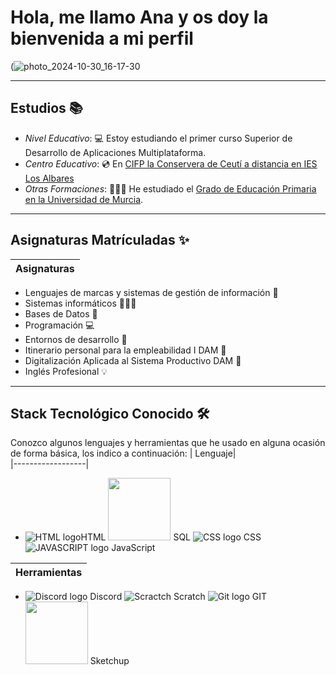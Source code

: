 # Hola, me llamo Ana y os doy la bienvenida a mi perfil

(![photo_2024-10-30_16-17-30](https://github.com/user-attachments/assets/51aab940-8f88-45ad-8954-2f1562fe3937)


---

## Estudios 📚
- *Nivel Educativo*: 💻 Estoy estudiando el primer curso Superior de Desarrollo de Aplicaciones Multiplataforma.
- *Centro Educativo*: 💿 En [CIFP la Conservera de Ceutí a distancia en IES Los Albares](https://www.ieslosalbares.es/laconservera/pagina-ejemplo/)
- *Otras Formaciones*: 👩🏻‍🏫 He estudiado el [Grado de Educación Primaria en la Universidad de Murcia](https://www.um.es/web/estudios/grados/educacion-primaria).

---

## Asignaturas Matrículadas ✨

|      Asignaturas      |
|-------------------|
+ Lenguajes de marcas y sistemas de gestión de información 🎫
+ Sistemas informáticos 👩🏻‍💻
+ Bases de Datos 📖
+ Programación 💻
+ Entornos de desarrollo 🎨
+ Itinerario personal para la empleabilidad I DAM 🏢
+ Digitalización Aplicada al Sistema Productivo DAM 💾
+ Inglés Profesional 💡

---

## Stack Tecnológico Conocido 🛠️
Conozco algunos lenguajes y herramientas que he usado en alguna ocasión de forma básica, los indico a continuación: 
| Lenguaje|  
|------------------|
+ ![HTML logo](https://img.icons8.com/?size=100&id=20909&format=png&color=000000 )HTML     <img src="https://cdn.icon-icons.com/icons2/628/PNG/512/sql-file-black-rounded-rectangular-interface-symbol_icon-icons.com_57633.png" width="100" height="100"> SQL 
![CSS logo](https://img.icons8.com/?size=100&id=21278&format=png&color=000000) CSS ![JAVASCRIPT logo](https://img.icons8.com/?size=100&id=108784&format=png&color=000000) JavaScript

|Herramientas|
|---------|
+ ![Discord logo](https://img.icons8.com/?size=100&id=30998&format=png&color=000000) Discord
![Scractch](https://img.icons8.com/?size=100&id=qCVnKVCFAcGm&format=png&color=000000) Scratch
![Git logo](https://img.icons8.com/?size=100&id=20906&format=png&color=000000) GIT
<img src="https://skillicons.dev/icons?i=sketchup&perline=14" width="100" height="100" /> Sketchup
